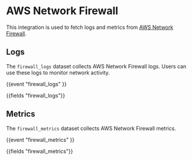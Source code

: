 # AWS Network Firewall

This integration is used to fetch logs and metrics from [AWS Network Firewall](https://aws.amazon.com/network-firewall/).

## Logs

The `firewall_logs` dataset collects AWS Network Firewall logs. Users can use these logs to
monitor network activity.

{{event "firewall_logs" }}

{{fields "firewall_logs"}}

## Metrics

The `firewall_metrics` dataset collects AWS Network Firewall metrics.

{{event "firewall_metrics" }}

{{fields "firewall_metrics"}}
